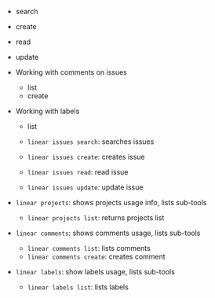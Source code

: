   - search
  - create
  - read
  - update
- Working with comments on issues
  - list
  - create
- Working with labels
  - list


  - `linear issues search`: searches issues
  - `linear issues create`: creates issue
  - `linear issues read`: read issue
  - `linear issues update`: update issue

- `linear projects`: shows projects usage info, lists sub-tools
  - `linear projects list`: returns projects list
- `linear comments`: shows comments usage, lists sub-tools
  - `linear comments list`: lists comments
  - `linear comments create`: creates comment
- `linear labels`: show labels usage, lists sub-tools
  - `linear labels list`: lists labels
